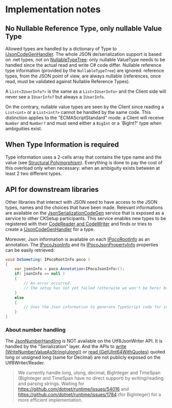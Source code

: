 # Implementation notes



## No Nullable Reference Type, only nullable Value Type

Allowed types are handled by a dictionary of Type to [IJsonCodeGenHandler](IJsonCodeGenHandler.cs).
The whole JSON de/serialization support is based on .net types, not on [NullableTypeTree](https://github.com/Invenietis/CK-CodeGen/blob/master/CK.CodeGen/NullableType/NullableTypeTree.cs):
only nullable ValueType needs to be handled since the actual read and write C# code differ. Nullable reference type information (provided by the `NullableTypeTree`) are ignored:
reference types, from the JSON point of view, are always nullable (references, once read, must be validated against Nullable Reference Types). 

A `List<IUserInfo?>` is the same as a `List<IUserInfo>` and the Client side will never see a `IUserInfo?` but always a  `IUserInfo`.

On the contrary, nullable value types are seen by the Client since reading a `List<int>` or a `List<int?>` cannot be handled by the same code.
This distinction applies to the "ECMAScriptStandard" mode: a Client will receive `Number` and `Number?` and must send either a `BigInt` or a `BigInt?' type
when ambiguities exist.

## When Type Information is required

Type information uses a 2-cells array that contains the type name and the value (see [Structural Polymorphism](../../../CK.Poco.Json/README.md#structural_polymorphism)).
Everything is done to pay the cost of this overload only when necessary: when an ambiguity exists between at least 2 two different types.

## API for downstream libraries

Other libraries that interact with JSON need to have access to the JSON types, names and the choices that have been made.
Relevant informations are available on the [JsonSerializationCodeGen](JsonSerializationCodeGen.cs) service that is exposed
as a service to other CKSetup participants. This service enables new types to be registered with their
[CodeReader and CodeWriter](CodeReaderWriterDelegates.cs) and finds or tries to create a [IJsonCodeGenHandler](IJsonCodeGenHandler.cs)
for a type.

Moreover, Json information is available on each [IPocoRootInfo](../IPocoRootInfo.cs) as an annotation.
The [IPocoJsonInfo](IPocoJsonInfo.cs) and its [IPocoJsonPropertyInfo](IPocoJsonPropertyInfo.cs) properties can be
easily retrieved:
 
````csharp
void DoSometing( IPocoRootInfo poco )
{
    var jsonInfo = poco.Annotation<IPocoJsonInfo>();
    if( jsonInfo == null )
    {
        // An error occurred.
        // The setup has not yet failed (otherwise we won't be here) but it will.
    }
    else
    {
        // Uses the Json information to generate TypeScript code for instance...
    }
}
```` 


### About number handling

The [JsonNumberHandling](https://docs.microsoft.com/en-us/dotnet/api/system.text.json.serialization.jsonnumberhandling) is NOT available on the Utf8JsonWriter API.
It is handled by the "Serialization" layer. And the APIs to [write (WriteNumberValueAsString(ulong))](https://source.dot.net/#System.Text.Json/System/Text/Json/Writer/Utf8JsonWriter.WriteValues.UnsignedNumber.cs,112)
or [read (GetUInt64WithQuotes)](https://source.dot.net/#System.Text.Json/System/Text/Json/Reader/Utf8JsonReader.TryGet.cs,383) quoted long or unsigned long (same for Decimal) are not publicly
exposed on the Utf8Writer/Reader.

> We currently handle long, ulong, decimal, BigInteger and TimeSpan (BigInteger and TimeSpan have no direct support) by writing/reading and parsing strings.
> Waiting for https://github.com/dotnet/runtime/issues/54016 and https://github.com/dotnet/runtime/issues/1784 (for BigInteger) for a more efficient implementation.

